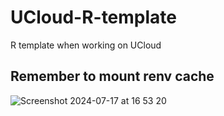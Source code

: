 # UCloud-R-template
R template when working on UCloud

## Remember to mount renv cache 

![Screenshot 2024-07-17 at 16 53 20](https://github.com/user-attachments/assets/75cb0f6b-92f0-47fe-b385-6ebbd88edfba)


